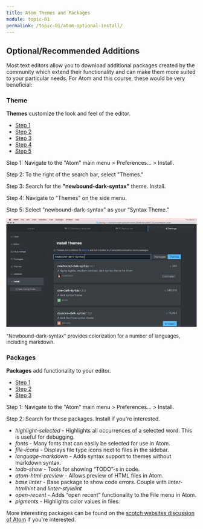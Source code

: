 ```yaml
---
title: Atom Themes and Packages
module: topic-01
permalink: /topic-01/atom-optional-install/
---
```


<div class="divider-rounded"></div>

## Optional/Recommended Additions
Most text editors allow you to download additional packages created by the community which extend their functionality and can make them more suited to your particular needs. For Atom and this course, these would be very beneficial:


### Theme
**Themes** customize the look and feel of the editor.

<ul class="nav nav-tabs">
  <li class="active"><a href="#step1-1" data-toggle="tab">Step 1</a></li>
  <li><a href="#step2-1" data-toggle="tab">Step 2</a></li>
  <li><a href="#step3-1" data-toggle="tab">Step 3</a></li>
  <li><a href="#step4-1" data-toggle="tab">Step 4</a></li>
  <li><a href="#step5-1" data-toggle="tab">Step 5</a></li>
</ul>
<div id="myTabContent" class="tab-content">
  <div class="tab-pane fade active in" id="step1-1">
    <p>Step 1: Navigate to the "Atom" main menu > Preferences... > Install.</p>
  </div>
  <div class="tab-pane fade" id="step2-1">
    <p>Step 2: To the right of the search bar, select "Themes."</p>
  </div>
  <div class="tab-pane fade" id="step3-1">
    <p>Step 3: Search for the <b>"newbound-dark-syntax"</b> theme. Install.</p>
  </div>
  <div class="tab-pane fade" id="step4-1">
    <p>Step 4: Navigate to "Themes" on the side menu.</p>
  </div>
  <div class="tab-pane fade" id="step5-1">
    <p>Step 5: Select "newbound-dark-syntax" as your “Syntax Theme."</p>
    <img src="../img/atom-install-theme.jpg" alt="example search for newbound-syntax-theme" />
    <p style="font-size: small;">"Newbound-dark-syntax" provides colorization for a number of languages, including markdown.</p>
  </div>
</div>


### Packages
**Packages** add functionality to your editor.

<ul class="nav nav-tabs">
  <li class="active"><a href="#step1-2" data-toggle="tab">Step 1</a></li>
  <li><a href="#step2-2" data-toggle="tab">Step 2</a></li>
  <li><a href="#step3-2" data-toggle="tab">Step 3</a></li>
</ul>
<div id="myTabContent" class="tab-content">
  <div class="tab-pane fade active in" id="step1-2">
    <p>Step 1: Navigate to the "Atom" main menu > Preferences... > Install.</p>
  </div>
  <div class="tab-pane fade" id="step2-2">
    <p>Step 2: Search for these packages. Install if you're interested.</p>
    <ul>
      <li><i>highlight-selected</i> - Highlights all occurrences of a selected word. This is useful for debugging.</li>
      <li><i>fonts</i> - Many fonts that can easily be selected for use in Atom.</li>
      <li><i>file-icons</i> - Displays file type icons next to files in the sidebar.</li>
      <li><i>language-markdown</i> - Adds syntax support to themes without markdown syntax.</li>
      <li><i>todo-show</i> - Tools for showing “TODO”-s in code.</li>
      <li><i>atom-html-preview</i> - Allows preview of HTML files in Atom.</li>
      <li><i>base linter</i> - Base package to show code errors. Couple with <i>linter-htmlhint</i> and <i>linter-stylelint</i></li>
      <li><i>open-recent</i> - Adds “open recent” functionality to the File menu in Atom.</li>
      <li><i>pigments</i> - Highlights color values in files.</li>
    </ul>
  </div>
  <div class="tab-pane fade" id="step3-2">
    <p>More interesting packages can be found on the <a href="https://scotch.io/bar-talk/best-of-atom-features-plugins-acting-like-sublime-text">scotch websites discussion of Atom</a> if you're interested.</p>
  </div>
</div>
